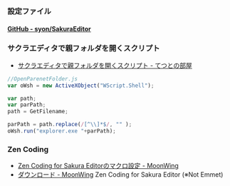### 設定ファイル

#### [GitHub - syon/SakuraEditor](https://github.com/syon/SakuraEditor)


### サクラエディタで親フォルダを開くスクリプト

- [サクラエディタで親フォルダを開くスクリプト - てつとの部屋](http://testuaoki.blog72.fc2.com/blog-entry-34.html)
```js
//OpenParenetFolder.js
var oWsh = new ActiveXObject("WScript.Shell");

var path;
var parPath;
path = GetFilename;

parPath = path.replace(/[^\\]*$/, "" );
oWsh.run("explorer.exe "+parPath);
```

### Zen Coding

- [Zen Coding for Sakura Editorのマクロ設定 - MoonWing](http://mwlab.net/zen-coding-for-sakuraeditor/zen-coding-for-sakuraeditor-setting)
- [ダウンロード - MoonWing](http://mwlab.net/download?did=15) Zen Coding for Sakura Editor (※Not Emmet)
